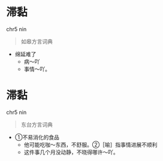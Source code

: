 # 滞黏
chr5 nin
> 如皋方言词典
- 绵延难了
  - 病～吖
  - 事情～吖。

# 滞黏
chr5 nin
> 东台方言词典
- ①不易消化的食品
  - 他可能吃咖～东西，不舒服。②［喻］指事情进展不顺利
  - 这件事几个月没动静，不晓得哪许～吖。

